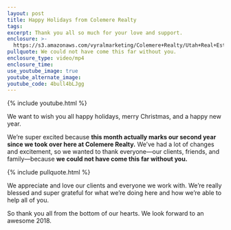 ```yaml
---
layout: post
title: Happy Holidays from Colemere Realty
tags:
excerpt: Thank you all so much for your love and support.
enclosure: >-
  https://s3.amazonaws.com/vyralmarketing/Colemere+Realty/Utah+Real+Estate+Happy+Holidays.mp4
pullquote: We could not have come this far without you.
enclosure_type: video/mp4
enclosure_time:
use_youtube_image: true
youtube_alternate_image:
youtube_code: 4bull4bLJgg
---
```



{% include youtube.html %}

We want to wish you all happy holidays, merry Christmas, and a happy new year.

We’re super excited because **this month actually marks our second year since we took over here at Colemere Realty.** We’ve had a lot of changes and excitement, so we wanted to thank everyone—our clients, friends, and family—because **we could not have come this far without you.&nbsp;**

{% include pullquote.html %}

We appreciate and love our clients and everyone we work with. We’re really blessed and super grateful for what we’re doing here and how we’re able to help all of you.

So thank you all from the bottom of our hearts. We look forward to an awesome 2018.<br>&nbsp;
